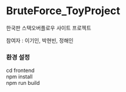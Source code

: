 ﻿# BruteForce_ToyProject  
한국판 스택오버플로우 사이트 프로젝트  
  
참여자 : 이기인, 박현빈, 정해인<br/>
  
### 환경 설정  
cd frontend  
npm install  
npm run build  
